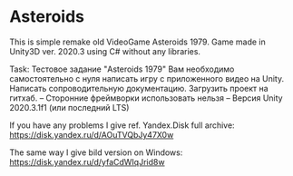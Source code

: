 # Asteroids

This is simple remake old VideoGame Asteroids 1979.
Game made in Unity3D ver. 2020.3 using C# without any libraries.

Task:
Тестовое задание "Asteroids 1979"
Вам необходимо самостоятельно с нуля написать игру с приложенного видео на Unity. Написать сопроводительную документацию. Загрузить проект на гитхаб.
– Сторонние фреймворки использовать нельзя
– Версия Unity 2020.3.1f1 (или последний LTS)

If you have any problems I give ref. Yandex.Disk full archive:
https://disk.yandex.ru/d/AOuTVQbJy47X0w

The same way I give bild version on Windows:
https://disk.yandex.ru/d/yfaCdWIqJrid8w
